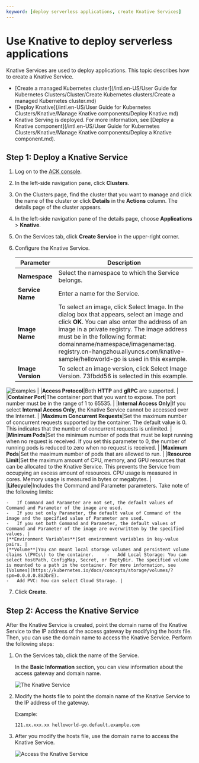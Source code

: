 ```yaml
---
keyword: [deploy serverless applications, create Knative Services]
---
```


# Use Knative to deploy serverless applications

Knative Services are used to deploy applications. This topic describes how to create a Knative Service.

-   [Create a managed Kubernetes cluster](/intl.en-US/User Guide for Kubernetes Clusters/Cluster/Create Kubernetes clusters/Create a managed Kubernetes cluster.md)
-   [Deploy Knative](/intl.en-US/User Guide for Kubernetes Clusters/Knative/Manage Knative components/Deploy Knative.md)
-   Knative Serving is deployed. For more information, see [Deploy a Knative component](/intl.en-US/User Guide for Kubernetes Clusters/Knative/Manage Knative components/Deploy a Knative component.md).

## Step 1: Deploy a Knative Service

1.  Log on to the [ACK console](https://cs.console.aliyun.com).

2.  In the left-side navigation pane, click **Clusters**.

3.  On the Clusters page, find the cluster that you want to manage and click the name of the cluster or click **Details** in the **Actions** column. The details page of the cluster appears.

4.  In the left-side navigation pane of the details page, choose **Applications** \> **Knative**.

5.  On the Services tab, click **Create Service** in the upper-right corner.

6.  Configure the Knative Service.

    |Parameter|Description|
    |---------|-----------|
    |**Namespace**|Select the namespace to which the Service belongs.|
    |**Service Name**|Enter a name for the Service.|
    |**Image Name**|To select an image, click Select Image. In the dialog box that appears, select an image and click **OK**. You can also enter the address of an image in a private registry. The image address must be in the following format: domainname/namespace/imagename:tag. registry.cn-hangzhou.aliyuncs.com/knative-sample/helloworld-go is used in this example. |
    |**Image Version**|To select an image version, click Select Image Version. 73fbdd56 is selected in this example.

![Examples](https://static-aliyun-doc.oss-accelerate.aliyuncs.com/assets/img/en-US/5065359951/p127510.png) |
    |**Access Protocol**|Both **HTTP** and **gRPC** are supported. |
    |**Container Port**|The container port that you want to expose. The port number must be in the range of 1 to 65535. |
    |**Internal Access Only**|If you select **Internal Access Only**, the Knative Service cannot be accessed over the Internet. |
    |**Maximum Concurrent Requests**|Set the maximum number of concurrent requests supported by the container. The default value is 0. This indicates that the number of concurrent requests is unlimited. |
    |**Minimum Pods**|Set the minimum number of pods that must be kept running when no request is received. If you set this parameter to 0, the number of running pods is reduced to zero when no request is received. |
    |**Maximum Pods**|Set the maximum number of pods that are allowed to run. |
    |**Resource Limit**|Set the maximum amount of CPU, memory, and GPU resources that can be allocated to the Knative Service. This prevents the Service from occupying an excess amount of resources. CPU usage is measured in cores. Memory usage is measured in bytes or megabytes. |
    |**Lifecycle**|Includes the Command and Parameter parameters. Take note of the following limits:

    -   If Command and Parameter are not set, the default values of Command and Parameter of the image are used.
    -   If you set only Parameter, the default value of Command of the image and the specified value of Parameter are used.
    -   If you set both Command and Parameter, the default values of Command and Parameter of the image are overwritten by the specified values. |
    |**Environment Variables**|Set environment variables in key-value pairs. |
    |**Volume**|You can mount local storage volumes and persistent volume claims \(PVCs\) to the container.     -   Add Local Storage: You can select HostPath, ConfigMap, Secret, or EmptyDir. The specified volume is mounted to a path in the container. For more information, see [Volumes](https://kubernetes.io/docs/concepts/storage/volumes/?spm=0.0.0.0.8VJbrE).
    -   Add PVC: You can select Cloud Storage. |

7.  Click **Create**.


## Step 2: Access the Knative Service

After the Knative Service is created, point the domain name of the Knative Service to the IP address of the access gateway by modifying the hosts file. Then, you can use the domain name to access the Knative Service. Perform the following steps:

1.  On the Services tab, click the name of the Service.

    In the **Basic Information** section, you can view information about the access gateway and domain name.

    ![The Knative Service](https://static-aliyun-doc.oss-accelerate.aliyuncs.com/assets/img/en-US/5065359951/p52562.png)

2.  Modify the hosts file to point the domain name of the Knative Service to the IP address of the gateway.

    Example:

    ```
    121.xx.xxx.xx helloworld-go.default.example.com
    ```

3.  After you modify the hosts file, use the domain name to access the Knative Service.

    ![Access the Knative Service](https://static-aliyun-doc.oss-accelerate.aliyuncs.com/assets/img/en-US/6065359951/p52568.png)



